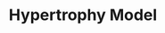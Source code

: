 ---
annotations:
- id: PW:0000296
  parent: disease pathway
  type: Pathway Ontology
  value: hypertrophic cardiomyopathy pathway
authors:
- MaintBot
- Jmelius
description: ''
last-edited: 2016-08-12
organisms:
- Canis familiaris
redirect_from:
- /index.php/Pathway:WP1100
- /instance/WP1100
revision: null
schema-jsonld:
- '@context': https://schema.org/
  '@id': https://wikipathways.github.io/pathways/WP1100.html
  '@type': Dataset
  creator:
    '@type': Organization
    name: WikiPathways
  description: ''
  keywords:
  - '?'
  - ADAM10
  - ANKRD1
  - ATF3
  - CYR61
  - DUSP14
  - EIF4E
  - EIF4EBP1
  - HBEGF
  - IFNG
  - IFRD1
  - IL18
  - IL1A
  - IL1R1
  - JUND
  - MINOR
  - MSTN
  - MYOG
  - NR4A3
  - VEGFA
  - WDR1
  - ZEB1
  license: CC0
  name: Hypertrophy Model
seo: CreativeWork
title: Hypertrophy Model
wpid: WP1100
---